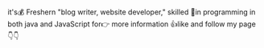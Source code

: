 it's💰 Freshern 
"blog writer, website developer,"
skilled 💪in programming in both java and JavaScript
for👉 more information 👍like and follow my page👇👇


<!---
Freshern/Freshern is a ✨ special ✨ repository because its `README.md` (this file) appears on your GitHub profile.
You can click the Preview link to take a look at your changes.
--->
